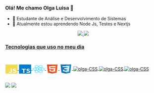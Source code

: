 ### Olá! Me chamo Olga Luisa 👋

- 🔭 Estudante de Análise e Desenvolvimento de Sistemas 
- 🌱 Atualmente estou aprendendo Node Js, Testes e Nextjs

<div align="center">  
  <a href="https://github.com/Olgaluiisa">
  <img height="180em" src="https://github-readme-stats.vercel.app/api?username=olgaluisa&show_icons=true&theme=dark&include_all_commits=true&count_private=true"/>
  <img height="180em" src="https://github-readme-stats.vercel.app/api/top-langs/?username=olgaluisa&layout=compact&langs_count=7&theme=dark"/>
</div>
<h3>Tecnologias que uso no meu dia</h3>

  ##
  
<div style="display: inline_block"><br>
  <img align="center" alt="olga-Js" height="30" width="40" src="https://raw.githubusercontent.com/devicons/devicon/master/icons/javascript/javascript-plain.svg">
  <img align="center" alt="olga-Ts" height="30" width="40" src="https://raw.githubusercontent.com/devicons/devicon/master/icons/typescript/typescript-plain.svg">
  <img align="center" alt="olga-React" height="30" width="40" src="https://raw.githubusercontent.com/devicons/devicon/master/icons/react/react-original.svg">
  <img align="center" alt="olga-HTML" height="30" width="40" src="https://raw.githubusercontent.com/devicons/devicon/master/icons/html5/html5-original.svg">
  <img align="center" alt="olga-CSS" height="30" width="40" src="https://raw.githubusercontent.com/devicons/devicon/master/icons/css3/css3-original.svg"> 
  <img align="center" alt="olga-CSS" height="30" width="40" src="https://cdn.jsdelivr.net/gh/devicons/devicon/icons/redux/redux-original.svg" /> 
  <img align="center" alt="olga-CSS" height="30" width="40" src="https://cdn.jsdelivr.net/gh/devicons/devicon/icons/git/git-original.svg" />
  <img align="center" alt="olga-CSS" height="30" width="40" src="https://cdn.jsdelivr.net/gh/devicons/devicon/icons/figma/figma-original.svg" />
  
##

<div>
  <a href="https://www.linkedin.com/in/olgaluisa" target="_blank"><img src="https://img.shields.io/badge/-LinkedIn-%230077B5?style=for-the-badge&logo=linkedin&logoColor=white" target="_blank"></a> 
  <a href="https://www.codewars.com/users/olgaluisa"><img src="https://img.shields.io/badge/Codewars-B1361E?style=for-the-badge&logo=Codewars&logoColor=white"></a> 
  
</div>
 
          
          
  
           
          
</div>
